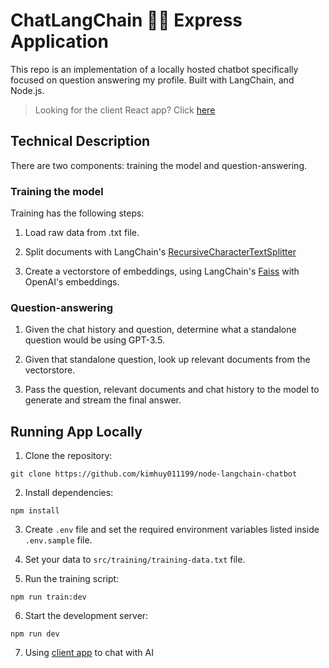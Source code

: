 # ChatLangChain 🦜️🔗 Express Application

This repo is an implementation of a locally hosted chatbot specifically focused on question answering my profile. Built with LangChain, and Node.js.

> Looking for the client React app? Click [here](https://github.com/kimhuy011199/react-langchain-chat-bot)

## Technical Description

There are two components: training the model and question-answering.

### Training the model

Training has the following steps:

1. Load raw data from .txt file.

2. Split documents with LangChain's [RecursiveCharacterTextSplitter](https://js.langchain.com/docs/modules/data_connection/document_transformers/recursive_text_splitter)

3. Create a vectorstore of embeddings, using LangChain's [Faiss](https://js.langchain.com/docs/integrations/vectorstores/faiss) with OpenAI's embeddings.

### Question-answering

1. Given the chat history and question, determine what a standalone question would be using GPT-3.5.

2. Given that standalone question, look up relevant documents from the vectorstore.

3. Pass the question, relevant documents and chat history to the model to generate and stream the final answer.

## Running App Locally

1. Clone the repository:

```
git clone https://github.com/kimhuy011199/node-langchain-chatbot
```

2. Install dependencies:

```
npm install
```

3. Create `.env` file and set the required environment variables listed inside `.env.sample` file.

4. Set your data to `src/training/training-data.txt` file.

5. Run the training script:

```
npm run train:dev
```

6. Start the development server:

```
npm run dev
```

7. Using [client app](https://github.com/kimhuy011199/react-langchain-chat-bot) to chat with AI
